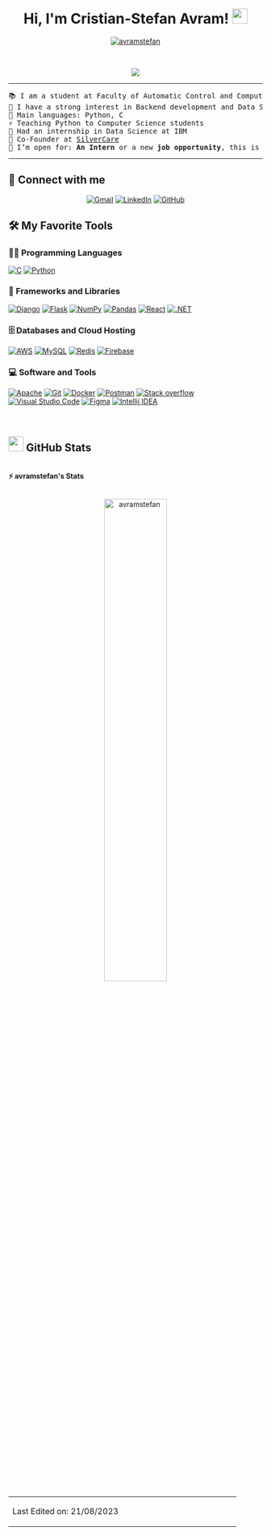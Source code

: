 <h1 align="center">
Hi, I'm Cristian-Stefan Avram!
	<a href="https://github.com/avramstefan" target="_self">
		<img src="https://media.giphy.com/media/3pZipqyo1sqHDfJGtz/giphy.gif" width="30">
	</a>
</h1>
<p align="center">
	<a href="https://github.com/Avramtefan">
		<img src="https://img.shields.io/github/followers/avramstefan?label=Followers" alt="avramstefan" />
	</a>
</p>
<br/>
<p align="center">
	<a href="https://github.com/avramstefan">
		<img src="https://readme-typing-svg.herokuapp.com?lines=Computer+Engineering+Student;Web+Developer;Always%20learning%20new%20things&center=true&width=380&height=45">
	</a>
</p>

<hr>

<pre>
📚 I am a student at Faculty of Automatic Control and Computer Scienece, UPB, Bucharest
📝 I have a strong interest in Backend development and Data Science
🌟 Main languages: Python, C
⚡ Teaching Python to Computer Science students
🚩 Had an internship in Data Science at IBM
🌱 Co-Founder at <a href="https://thesilvercare.com" target="_blank">SilverCare</a>
🤔 I’m open for: <b>An Intern</b> or a new <b>job opportunity</b>, this is <a href="https://drive.google.com/file/d/1MUKcMqSBA-6dVFPzUXCHHuFnOi4kYV7W/view?usp=drive_link" target="_blank">MY RESUME</a> (may 2023).
</pre>
<hr>

## 🤝 Connect with me
<p align="center">
	<a href="mailto:stefanavram93@gmail.com"><img img src="https://img.shields.io/badge/gmail-%23EA4335.svg?style=plastic&logo=gmail&logoColor=white" alt="Gmail"/></a>
	<a href="https://www.linkedin.com/in/cristian-stefan-avram/"><img src="https://img.shields.io/badge/linkedin-%230A66C2.svg?style=plastic&logo=linkedin&logoColor=white" alt="LinkedIn"/></a>
	<a href="https://github.com/avramstefan"><img src="https://img.shields.io/badge/github-%23181717.svg?style=plastic&logo=github&logoColor=white" alt="GitHub"/></a>
</p>

## 🛠️ My Favorite Tools

### 👨‍💻 Programming Languages

<p>
    <a href="https://github.com/avramstefan"><img alt="C" src="https://img.shields.io/badge/C-00599C?style=for-the-badge&logo=c&logoColor=white"></a>
    <a href="https://github.com/avramstefan"><img alt="Python" src="https://img.shields.io/badge/python-3670A0?style=for-the-badge&logo=python&logoColor=ffdd54"></a>

### 🧰 Frameworks and Libraries

<p>
    <a href="https://github.com/avramstefan"><img alt="Django" src="https://img.shields.io/badge/DJANGO-REST-ff1709?style=for-the-badge&logo=django&logoColor=white&color=ff1709&labelColor=gray"></a>
    <a href="https://github.com/avramstefan"><img alt="Flask" src="https://img.shields.io/badge/flask-%23000.svg?style=for-the-badge&logo=flask&logoColor=white"></a>
    <a href="https://github.com/avramstefan"><img alt="NumPy" src="https://img.shields.io/badge/numpy-%23013243.svg?style=for-the-badge&logo=numpy&logoColor=white"></a>
    <a href="https://github.com/avramstefan"><img alt="Pandas" src="https://img.shields.io/badge/pandas-%23150458.svg?style=for-the-badge&logo=pandas&logoColor=white"></a>
	<a href="https://github.com/avramstefan"><img alt="React" src="https://img.shields.io/badge/react-%2320232a.svg?style=for-the-badge&logo=react&logoColor=%2361DAFB"></a>
	<a href="https://github.com/avramstefan"><img alt=".NET" src="https://img.shields.io/badge/.NET-5C2D91?style=for-the-badge&logo=.net&logoColor=white"></a>
</p>

### 🗄️ Databases and Cloud Hosting

<p>
    <a href="https://github.com/avramstefan"><img alt="AWS" src="https://img.shields.io/badge/AWS-%23FF9900.svg?style=for-the-badge&logo=amazon-aws&logoColor=white"></a>
    <a href="https://github.com/avramstefan"><img alt="MySQL" src="https://img.shields.io/badge/mysql-%2300f.svg?style=for-the-badge&logo=mysql&logoColor=white"></a>
    <a href="https://github.com/avramstefan"><img alt="Redis" src="https://img.shields.io/badge/redis-%23DD0031.svg?style=for-the-badge&logo=redis&logoColor=white"></a>
    <a href="https://github.com/avramstefan"><img alt="Firebase" src ="https://img.shields.io/badge/Firebase-039BE5?style=for-the-badge&logo=Firebase&logoColor=white"></a>
</p>

### 💻 Software and Tools

<p>
	<a href="https://github.com/avramstefan"><img alt="Apache" src="https://img.shields.io/badge/apache-%23D42029.svg?style=for-the-badge&logo=apache&logoColor=white"></a>
    <a href="https://github.com/avramstefan"><img alt="Git" src="https://img.shields.io/badge/git-%23F05033.svg?style=for-the-badge&logo=git&logoColor=white"></a>
	<a href="https://github.com/avramstefan"><img alt="Docker" src="https://img.shields.io/badge/docker-%230db7ed.svg?style=for-the-badge&logo=docker&logoColor=white"></a>
    <a href="https://github.com/avramstefan"><img alt="Postman" src="https://img.shields.io/badge/Postman-FF6C37?style=for-the-badge&logo=postman&logoColor=white"></a>
    <a href="https://github.com/avramstefan"><img alt="Stack overflow" src="https://img.shields.io/badge/-Stackoverflow-FE7A16?style=for-the-badge&logo=stack-overflow&logoColor=white"></a>
    <a href="https://github.com/avramstefan"><img alt="Visual Studio Code" src="https://img.shields.io/badge/Visual%20Studio%20Code-0078d7.svg?style=for-the-badge&logo=visual-studio-code&logoColor=white"></a>
    <a href="https://github.com/avramstefan"><img alt="Figma" src="https://img.shields.io/badge/figma-%23F24E1E.svg?style=for-the-badge&logo=figma&logoColor=white"></a>
	<a href="https://github.com/avramstefan"><img alt="Intellij IDEA" src="https://img.shields.io/badge/IntelliJIDEA-000000.svg?style=for-the-badge&logo=intellij-idea&logoColor=white"></a>
</p>
</br>

<!--
### 👨🏽‍💻 Workspace
<p>
    <a href="https://github.com/avramstefan"><img alt="Macbook Air M1" src="https://img.shields.io/badge/Apple-MacBook_Air_2020-999999?style=for-the-badge&logo=apple&logoColor=white"></a>
    <a href="https://github.com/avramstefan"><img alt="Spotify" src="https://img.shields.io/badge/Spotify-1ED760?&style=for-the-badge&logo=spotify&logoColor=white"></a>
</p>
-->


## <a href="https://github.com/avramstefan"><img src="https://www.blumbergdigital.com/wp-content/uploads/2020/10/stats-graphic-statistics-business-512.png" width="30"></a> GitHub Stats

<br/>
<summary><b>⚡ avramstefan's Stats</b></summary>
<br/>
<p align="center">
	<a href="https://github.com/avramstefan">
	<img width="49.5%" src="https://github-readme-streak-stats.herokuapp.com/?user=avramstefan" alt="avramstefan">
	</a>
	<br/>
</p>
<br/>
<!--
<summary><b>⚡ Activity graph</b></summary>
<br/>
<p align="center">
	<a href="https://github.com/avramstefan">
		<img src="https://activity-graph.herokuapp.com/graph?username=bouaskaoun&bg_color=ffffff&color=000000&line=000000&point=000000&area=true&hide_border=true" alt="bouaskaoun">
	</a>
</p>
<br/>
-->
<!-- <summary><b>⚡ Top Languages</b></summary>
<br/>

<p align="center">
	<a href="https://github.com/avramstefan">
	<img src="https://github-readme-stats.vercel.app/api/top-langs?username=avramstefan&show_icons=true" alt="avramstefan">
	</a>
	<br/>
<br/>
<b>Note:</b> Top languages is only a metric of the languages my public code consists of and doesn't reflect experience or skill level.
</p>
<br/> -->

<table style="border: none">
  <tr>
  <td width="50%" valign="top">

Last Edited on: 21/08/2023
